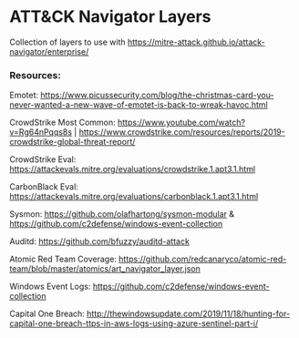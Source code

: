 # ATT&CK Navigator Layers
Collection of layers to use with https://mitre-attack.github.io/attack-navigator/enterprise/

### Resources:

Emotet: https://www.picussecurity.com/blog/the-christmas-card-you-never-wanted-a-new-wave-of-emotet-is-back-to-wreak-havoc.html

CrowdStrike Most Common: https://www.youtube.com/watch?v=Rg64nPqqs8s | https://www.crowdstrike.com/resources/reports/2019-crowdstrike-global-threat-report/

CrowdStrike Eval: https://attackevals.mitre.org/evaluations/crowdstrike.1.apt3.1.html

CarbonBlack Eval: https://attackevals.mitre.org/evaluations/carbonblack.1.apt3.1.html

Sysmon: https://github.com/olafhartong/sysmon-modular & https://github.com/c2defense/windows-event-collection

Auditd: https://github.com/bfuzzy/auditd-attack

Atomic Red Team Coverage: https://github.com/redcanaryco/atomic-red-team/blob/master/atomics/art_navigator_layer.json

Windows Event Logs: https://github.com/c2defense/windows-event-collection

Capital One Breach: http://thewindowsupdate.com/2019/11/18/hunting-for-capital-one-breach-ttps-in-aws-logs-using-azure-sentinel-part-i/
